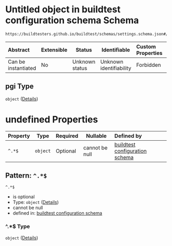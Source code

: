 # Untitled object in buildtest configuration schema Schema

```txt
https://buildtesters.github.io/buildtest/schemas/settings.schema.json#/properties/compilers/properties/pgi
```




| Abstract            | Extensible | Status         | Identifiable            | Custom Properties | Additional Properties | Access Restrictions | Defined In                                                                   |
| :------------------ | ---------- | -------------- | ----------------------- | :---------------- | --------------------- | ------------------- | ---------------------------------------------------------------------------- |
| Can be instantiated | No         | Unknown status | Unknown identifiability | Forbidden         | Allowed               | none                | [settings.schema.json\*](../out/settings.schema.json "open original schema") |

## pgi Type

`object` ([Details](settings-properties-compilers-properties-pgi.md))

# undefined Properties

| Property | Type     | Required | Nullable       | Defined by                                                                                                                                                                                                           |
| :------- | -------- | -------- | -------------- | :------------------------------------------------------------------------------------------------------------------------------------------------------------------------------------------------------------------- |
| `^.*$`   | `object` | Optional | cannot be null | [buildtest configuration schema](settings-definitions-compiler_section.md "https&#x3A;//buildtesters.github.io/buildtest/schemas/settings.schema.json#/properties/compilers/properties/pgi/patternProperties/^.\*$") |

## Pattern: `^.*$`




`^.*$`

-   is optional
-   Type: `object` ([Details](settings-definitions-compiler_section.md))
-   cannot be null
-   defined in: [buildtest configuration schema](settings-definitions-compiler_section.md "https&#x3A;//buildtesters.github.io/buildtest/schemas/settings.schema.json#/properties/compilers/properties/pgi/patternProperties/^.\*$")

### ^.\*$ Type

`object` ([Details](settings-definitions-compiler_section.md))
